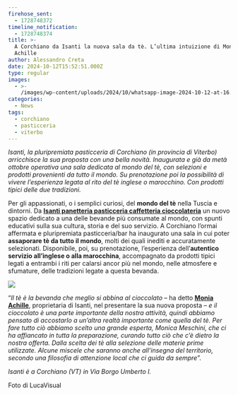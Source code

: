 ```yaml
---
firehose_sent:
  - 1728748372
timeline_notification:
  - 1728748374
title: >-
  A Corchiano da Isanti la nuova sala da tè. L’ultima intuizione di Monia
  Achille
author: Alessandro Creta
date: 2024-10-12T15:52:51.000Z
type: regular
images:
  - >-
    /images/wp-content/uploads/2024/10/whatsapp-image-2024-10-12-at-16.10.36.webp
categories:
  - News
tags:
  - corchiano
  - pasticceria
  - viterbo
---
```


*Isanti, la pluripremiata pasticceria di Corchiano (in provincia di Viterbo) arricchisce la sua proposta con una bella novità. Inaugurata e già da metà ottobre operativa una sala dedicata al mondo del tè, con selezioni e prodotti provenienti da tutto il mondo. Su prenotazione poi la possibilità di vivere l’esperienza legata al rito del tè inglese o marocchino.* *Con prodotti tipici delle due tradizioni.*

Per gli appassionati, o i semplici curiosi, del **mondo del tè** nella Tuscia e dintorni. Da **[Isanti panetteria pasticceria caffetteria cioccolateria](https://www.facebook.com/IsantiPaneDolciCaffeCiccolata)** un nuovo spazio dedicato a una delle bevande più consumate al mondo, con spunti educativi sulla sua cultura, storia e del suo servizio. A Corchiano l’ormai affermata e pluripremiata pasticceria/bar ha inaugurato una sala in cui poter **assaporare tè da tutto il mondo**, molti dei quali inediti e accuratamente selezionati. Disponibile, poi, su prenotazione, l’esperienza dell’**autentico servizio all’inglese o alla marocchina**, accompagnato da prodotti tipici legati a entrambi i riti per calarsi ancor più nel mondo, nelle atmosfere e sfumature, delle tradizioni legate a questa bevanda.

![](/images/wp-content/uploads/2024/10/whatsapp-image-2024-10-12-at-16.10.41.webp)

“*Il tè è la bevanda che meglio si abbina al cioccolato* – ha detto **[Monia Achille](https://www.facebook.com/moniaachille80)**, proprietaria di Isanti, nel presentare la sua nuova proposta – *e il cioccolato è una parte importante della nostra attività, quindi abbiamo pensato di accostarlo a un’altra realtà importante come quella del tè. Per fare tutto ciò abbiamo scelto una grande esperta, Monica Meschini, che ci ha affiancato in tutta la preparazione, curando tutto ciò che c’è dietro la nostra offerta. Dalla scelta dei tè alla selezione delle materie prime utilizzate. Alcune miscele che saranno anche all’insegna del territorio, secondo una filosofia di attenzione local che ci guida da sempre*”. 

*Isanti è a Corchiano (VT) in Via Borgo Umberto I.*

Foto di LucaVisual
